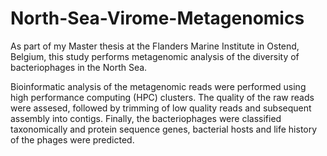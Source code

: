 # North-Sea-Virome-Metagenomics

As part of my Master thesis at the Flanders Marine Institute in Ostend, Belgium, this study performs metagenomic analysis of the diversity of bacteriophages in the North Sea.

Bioinformatic analysis of the metagenomic reads were performed using high performance computing (HPC) clusters. The quality of the raw reads were assesed, followed by trimming of low quality reads and subsequent assembly into contigs. Finally, the bacteriophages were classified taxonomically and protein sequence genes, bacterial hosts and life history of the phages were predicted.
